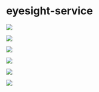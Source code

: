 # eyesight-service

![](https://upload-images.jianshu.io/upload_images/6927087-b748b4fb07e8961d.png?imageMogr2/auto-orient/strip%7CimageView2/2/w/1240)

![](https://upload-images.jianshu.io/upload_images/6927087-8ed5af1e3a4ee85c.png?imageMogr2/auto-orient/strip%7CimageView2/2/w/1240)

![](https://upload-images.jianshu.io/upload_images/6927087-a77bd578839cb920.png?imageMogr2/auto-orient/strip%7CimageView2/2/w/1240)

![](https://upload-images.jianshu.io/upload_images/6927087-2d047cfd87e0f682.png?imageMogr2/auto-orient/strip%7CimageView2/2/w/1240)

![](https://upload-images.jianshu.io/upload_images/6927087-fc4881170392a8f4.png?imageMogr2/auto-orient/strip%7CimageView2/2/w/1240)

![](https://upload-images.jianshu.io/upload_images/6927087-d47a82b1f8043c82.png?imageMogr2/auto-orient/strip%7CimageView2/2/w/1240)
